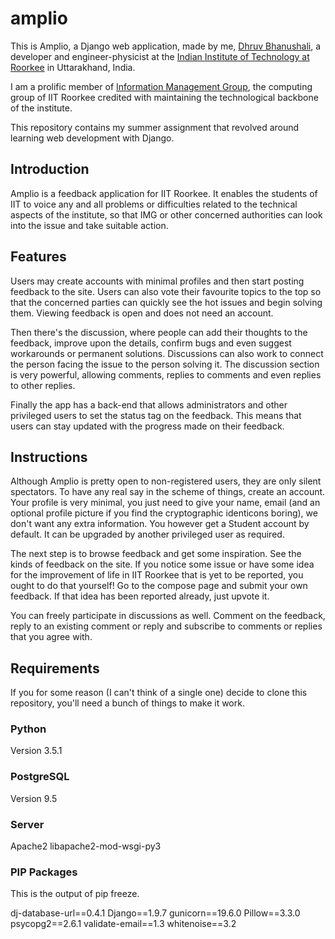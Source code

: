 # amplio
This is Amplio, a Django web application, made by me, [Dhruv Bhanushali](http://dhruvkb.github.io), a developer and engineer-physicist at the [Indian Institute of Technology at Roorkee](http://www.iitr.ac.in) in Uttarakhand, India.

I am a prolific member of [Information Management Group](http://img.channeli.in), the computing group of IIT Roorkee credited with maintaining the technological backbone of the institute.

This repository contains my summer assignment that revolved around learning web development with Django.

## Introduction
Amplio is a feedback application for IIT Roorkee. It enables the students of IIT to voice any and all problems or difficulties related to the technical aspects of the institute, so that IMG or other concerned authorities can look into the issue and take suitable action.

## Features
Users may create accounts with minimal profiles and then start posting feedback to the site. Users can also vote their favourite topics to the top so that the concerned parties can quickly see the hot issues and begin solving them. Viewing feedback is open and does not need an account.

Then there's the discussion, where people can add their thoughts to the feedback, improve upon the details, confirm bugs and even suggest workarounds or permanent solutions. Discussions can also work to connect the person facing the issue to the person solving it. The discussion section is very powerful, allowing comments, replies to comments and even replies to other replies.

Finally the app has a back-end that allows administrators and other privileged users to set the status tag on the feedback. This means that users can stay updated with the progress made on their feedback.

## Instructions
Although Amplio is pretty open to non-registered users, they are only silent spectators. To have any real say in the scheme of things, create an account. Your profile is very minimal, you just need to give your name, email (and an optional profile picture if you find the cryptographic identicons boring), we don't want any extra information. You however get a Student account by default. It can be upgraded by another privileged user as required.

The next step is to browse feedback and get some inspiration. See the kinds of feedback on the site. If you notice some issue or have some idea for the improvement of life in IIT Roorkee that is yet to be reported, you ought to do that yourself! Go to the compose page and submit your own feedback. If that idea has been reported already, just upvote it.

You can freely participate in discussions as well. Comment on the feedback, reply to an existing comment or reply and subscribe to comments or replies that you agree with.

## Requirements
If you for some reason (I can't think of a single one) decide to clone this repository, you'll need a bunch of things to make it work.

### Python
Version 3.5.1

### PostgreSQL
Version 9.5

### Server
Apache2 
libapache2-mod-wsgi-py3

### PIP Packages
This is the output of pip freeze.

dj-database-url==0.4.1
Django==1.9.7
gunicorn==19.6.0
Pillow==3.3.0
psycopg2==2.6.1
validate-email==1.3
whitenoise==3.2